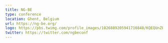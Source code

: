 ```yaml
---
title: NG-BE
type: conference
location: Ghent, Belgium
url: https://ng-be.org/
logo: https://pbs.twimg.com/profile_images/1026889205941710848/KQEQUnZE_400x400.jpg
twitter: https://twitter.com/ngbeconf
---
```

